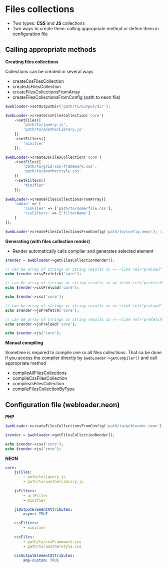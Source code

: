 # Files collections
- Two types: **CSS** and **JS** collections
- Two ways to create them: calling appropriate method or define them in configuration file

## Calling appropriate methods

**Creating files collections**

Collections can be created in several ways
- createCssFilesCollection
- createJsFilesCollection
- createFilesCollectionsFromArray
- createFilesCollectionsFromConfig (path to neon file)

````php
$webloader->setOutputDir('path/to/output/dir');

$webLoader->createCssFilesCollection('core')
    ->setFiles([
        'path/to/jquery.js',
        'path/to/anotherLibrary.js'
    ])
    ->setFilters([
        'minifier'
    ]);

$webLoader->createJsFilesCollection('core')
    ->setFiles([
        'path/to/grid-css-framework.css',
        'path/to/anotherStyle.css'
    ])
    ->setFilters([
        'minifier'
    ]);
    
$webLoader->createFilesCollectionsFromArray([
    'admin' => [
        'cssFiles' => ['path/to/some/file.css'],
        'cssFilters' => ['filterName']
    ]
]);

$webLoader->createFilesCollectionsFromConfig('path/to/config.neon'); // Example bellow in the Neon section
````

**Generating (with files collection render)**

- Render automatically calls compiler and generates selected element
````PHP
$render = $webloader->getFilesCollectionRender();

// can be array of strings or string results in => <link rel="preload" as="style" href="core.css?v=1520929395">
echo $render->cssPrefetch('core');

// can be array of strings or string results in => <link rel="prefetch" as="style" href="core.css?v=1520929395">
echo $render->cssPreload('core');

echo $render->css('core');

// can be array of strings or string results in => <link rel="preload" as="script" href="core.js?v=1520929395">
echo $render->jsPrefetch('core');

// can be array of strings or string results in => <link rel="prefetch" as="script" href="core.js?v=1520929395">
echo $render->jsPreload('core');

echo $render->js('core');
````

**Manual compiling**

Sometime is required to compile one or all files collections. That ca be done if you access the compiler directly by `$webLoader->getCompiler()` and call appropriate method
- compileAllFilesCollections
- compileCssFilesCollection
- compileJsFilesCollection
- compileFilesCollectionByType

## Configuration file (webloader.neon)
**PHP**
````php
$webLoader->createFilesCollectionsFromConfig('path/to/webloader.neon');

$render = $webloader->getFilesCollectionRender();

echo $render->css('core');
echo $render->js('core');
````

**NEON**
````yaml
core:
    jsFiles:
        - path/to/jquery.js
        - path/to/anotherLibrary.js
        
    jsFilters:
        - urlFilter
        - minifier

    jsOutputElementAttributes:
        async: TRUE

    cssFilters:
        - minifier
   
    cssFiles:
        - path/to/cssFramework.css
        - path/to/anotherStyle.css
        
    cssOutputElementAttributes:
        amp-custom: TRUE
````

